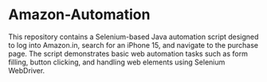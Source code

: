 # Amazon-Automation
This repository contains a Selenium-based Java automation script designed to log into Amazon.in, search for an iPhone 15, and navigate to the purchase page. The script demonstrates basic web automation tasks such as form filling, button clicking, and handling web elements using Selenium WebDriver.
